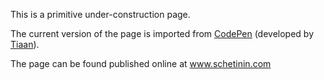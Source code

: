 This is a primitive under-construction page.

The current version of the page is imported from [CodePen](https://codepen.io/tiaan/pen/QKmyzr) (developed by [Tiaan](https://codepen.io/tiaan)).

The page can be found published online at www.schetinin.com
